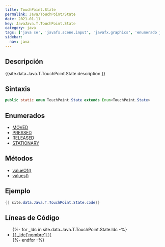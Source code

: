 ```yaml
---
title: TouchPoint.State
permalink: Java/TouchPoint/State
date: 2021-01-11
key: JavaJava.T.TouchPoint.State
category: java
tags: ['java se', 'javafx.scene.input', 'javafx.graphics', 'enumerado java', 'JavaFX 2.2']
sidebar: 
  nav: java
---
```


## Descripción
{{site.data.Java.T.TouchPoint.State.description }}

## Sintaxis
~~~java
public static enum TouchPoint.State extends Enum<TouchPoint.State>
~~~

## Enumerados
* [MOVED](/Java/TouchPoint/State/MOVED)
* [PRESSED](/Java/TouchPoint/State/PRESSED)
* [RELEASED](/Java/TouchPoint/State/RELEASED)
* [STATIONARY](/Java/TouchPoint/State/STATIONARY)

## Métodos
* [valueOf()](/Java/TouchPoint/State/valueOf)
* [values()](/Java/TouchPoint/State/values)

## Ejemplo
~~~java
{{ site.data.Java.T.TouchPoint.State.code}}
~~~

## Líneas de Código
<ul>
{%- for _ldc in site.data.Java.T.TouchPoint.State.ldc -%}
   <li>
       <a href="{{_ldc['url'] }}">{{ _ldc['nombre'] }}</a>
   </li>
{%- endfor -%}
</ul>
